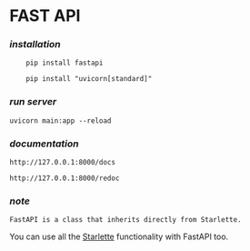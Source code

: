 # FAST API 

### _**installation**_ 

        pip install fastapi   

        pip install "uvicorn[standard]"
        

### _**run server**_

    uvicorn main:app --reload


### _**documentation**_
    
    http://127.0.0.1:8000/docs

    http://127.0.0.1:8000/redoc

### **_note_**
    FastAPI is a class that inherits directly from Starlette.
You can use all the [Starlette](https://www.starlette.io/) functionality with FastAPI too.